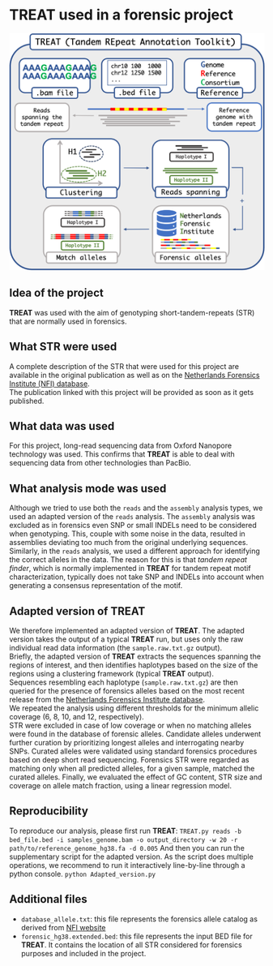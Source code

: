 # TREAT used in a forensic project

![TREAT](/treat_applications/forensics/treat_forensics_logo.png)

## Idea of the project
**TREAT** was used with the aim of genotyping short-tandem-repeats (STR) that are normally used in forensics. 

## What STR were used
A complete description of the STR that were used for this project are available in the original publication as well as on the [Netherlands Forensics Institute (NFI) database](https://www.fdstools.nl/strnaming/updates/nl-hym-pyg-v100.html).  
The publication linked with this project will be provided as soon as it gets published.

## What data was used
For this project, long-read sequencing data from Oxford Nanopore technology was used. This confirms that **TREAT** is able to deal with sequencing data from other technologies than PacBio.

## What analysis mode was used
Although we tried to use both the `reads` and the `assembly` analysis types, we used an adapted version of the `reads` analysis. The `assembly` analysis was excluded as in forensics even SNP or small INDELs need to be considered when genotyping. This, couple with some noise in the data, resulted in assemblies deviating too much from the original underlying sequences. Similarly, in the `reads` analysis, we used a different approach for identifying the correct alleles in the data. The reason for this is that *tandem repeat finder*, which is normally implemented in **TREAT** for tandem repeat motif characterization, typically does not take SNP and INDELs into account when generating a consensus representation of the motif.

## Adapted version of TREAT
We therefore implemented an adapted version of **TREAT**. The adapted version takes the output of a typical **TREAT** run, but uses only the raw individual read data information (the `sample.raw.txt.gz` output).  
Briefly, the adapted version of **TREAT** extracts the sequences spanning the regions of interest, and then identifies haplotypes based on the size of the regions using a clustering framework (typical **TREAT** output).  
Sequences resembling each haplotype (`sample.raw.txt.gz`) are then queried for the presence of forensics alleles based on the most recent release from the [Netherlands Forensics Institute database](https://www.fdstools.nl/strnaming/updates/nl-hym-pyg-v100.html).  
We repeated the analysis using different thresholds for the minimum allelic coverage (6, 8, 10, and 12, respectively).  
STR were excluded in case of low coverage or when no matching alleles were found in the database of forensic alleles. Candidate alleles underwent further curation by prioritizing longest alleles and interrogating nearby SNPs. Curated alleles were validated using standard forensics procedures based on deep short read sequencing. Forensics STR were regarded as matching only when all predicted alleles, for a given sample, matched the curated alleles. Finally, we evaluated the effect of GC content, STR size and coverage on allele match fraction, using a linear regression model.

## Reproducibility
To reproduce our analysis, please first run **TREAT**:
`TREAT.py reads -b bed_file.bed -i samples_genome.bam -o output_directory -w 20 -r path/to/reference_genome_hg38.fa -d 0.005`
And then you can run the supplementary script for the adapted version. As the script does multiple operations, we recommend to run it interactively line-by-line through a python console.
`python Adapted_version.py`

## Additional files
- `database_allele.txt`: this file represents the forensics allele catalog as derived from [NFI website](https://www.fdstools.nl/strnaming/updates/nl-hym-pyg-v100.html)
- `forensic_hg38.extended.bed`: this file represents the input BED file for **TREAT**. It contains the location of all STR considered for forensics purposes and included in the project.